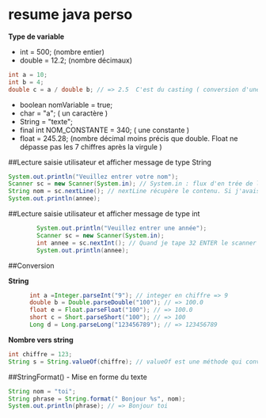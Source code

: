 # resume java perso

**Type de variable**
- int = 500; (nombre entier)
- double = 12.2; (nombre décimaux)
```java
int a = 10;
int b = 4;
double c = a / double b; // => 2.5  C'est du casting ( conversion d'une valeur dans un autre type)
```
- boolean nomVariable = true;
- char = "a"; ( un caractère )
- String = "texte";
- final int NOM_CONSTANTE = 340; ( une constante )
- float = 245.28; (nombre décimal moins précis que double. Float ne dépasse pas les 7 chiffres après la virgule )

##Lecture saisie utilisateur et afficher message de type String

```java
System.out.println("Veuillez entrer votre nom");
Scanner sc = new Scanner(System.in); // System.in : flux d'en trée de la console ( la lecture du clavier )
String nom = sc.nextLine(); // nextLine récupère le contenu. Si j'avais écris un entier dedans; Ex : 32 ENTER le scanner reçoit "32\n" . 
System.out.println(annee);
```
##Lecture saisie utilisateur et afficher message de type int

```java
        System.out.println("Veuillez entrer une année");
        Scanner sc = new Scanner(System.in);
        int annee = sc.nextInt(); // Quand je tape 32 ENTER le scanner reçoit "32\n" .
        System.out.println(annee);
```

##Conversion

**String**
```java
      int a =Integer.parseInt("9"); // integer en chiffre => 9
      double b = Double.parseDouble("100"); // => 100.0
      float e = Float.parseFloat("100"); // => 100.0
      short c = Short.parseShort("100"); // => 100
      Long d = Long.parseLong("123456789"); // => 123456789  
```
**Nombre vers string**
```java
int chiffre = 123;
String s = String.valueOf(chiffre); // valueOf est une méthode qui converti différents type de valeur en string
```

##StringFormat() - Mise en forme du texte
```java
String nom = "toi";
String phrase = String.format(" Bonjour %s", nom);
System.out.println(phrase); // => Bonjour toi
```





